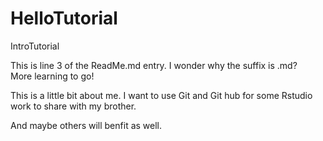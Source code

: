 # HelloTutorial
IntroTutorial

This is line 3 of the ReadMe.md entry.  I wonder why the suffix is .md?  
More learning to go!

This is a little bit about me.  I want to use Git and Git hub for some Rstudio work to share with my brother.

And maybe others will benfit as well.
